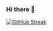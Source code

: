 ### Hi there 👋


[![GitHub Streak](https://streak-stats.demolab.com?user=JenifferMendes&theme=modern-lilac2&border_radius=5.2)](https://git.io/streak-stats)


<!--
**JenifferMendes/JenifferMendes** is a ✨ _special_ ✨ repository because its `README.md` (this file) appears on your GitHub profile.

Here are some ideas to get you started:

- 🔭 I’m currently working on ...
- 🌱 I’m currently learning ...
- 👯 I’m looking to collaborate on ...
- 🤔 I’m looking for help with ...
- 💬 Ask me about ...
- 📫 How to reach me: ...
- 😄 Pronouns: ...
- ⚡ Fun fact: ...
-->
